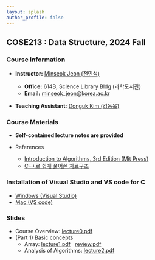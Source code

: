 ```yaml
---
layout: splash 
author_profile: false 
---
```

<!--img src="images/me.png" alt="me" width="160" style="right-margin: 10rem; float: left"/-->
## COSE213 : Data Structure, 2024 Fall

### Course Information

+ **Instructor:** [Minseok Jeon (전민석)](https://minseokjgit.github.io/)
  + **Office:** 614B, Science Library Bldg (과학도서관)
  + **Email:** [minseok_jeon@korea.ac.kr](mailto:minseok_jeon@korea.ac.kr)

+ **Teaching Assistant:** [Donguk Kim (김동욱)](https://prl.korea.ac.kr/members/donguk-kim/)

### Course Materials

+ **Self-contained lecture notes are provided**

+ References
  + [Introduction to Algorithms, 3rd Edition (Mit Press)](https://www.amazon.com/Introduction-Algorithms-3rd-MIT-Press/dp/0262033844)
  + [C++로 쉽게 풀어쓴 자료구조](https://product.kyobobook.co.kr/detail/S000001076271)


### Installation of Visual Studio and VS code for C

+ [Windows (Visual Studio)](slides/VisualStudio2022InstallGuide.pdf)
+ [Mac (VS code)](slides/VScodeInstallGuide.pdf)

### Slides

+ Course Overview: [lecture0.pdf](slides/lecture0.pdf)
+ (Part 1) Basic concepts
  - Array: [lecture1.pdf](slides/lecture1.pdf)  &nbsp; [review.pdf](slides/lecture1_review.pdf)
  - Analysis of Algorithms: [lecture2.pdf](slides/lecture2.pdf)


